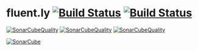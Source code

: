 # fluent.ly [![Build Status](https://travis-ci.com/TechnionYP5779/team3.svg?branch=master)](https://travis-ci.com/TechnionYP5779/team3)  [![Build Status](https://img.shields.io/lgtm/alerts/g/TechnionYP5779/team3.svg?logo=lgtm&logoWidth=18)](https://lgtm.com/projects/g/TechnionYP5779/team3)

[![SonarCubeQuality](https://sonarcloud.io/api/project_badges/measure?project=il.org.spartan%3Afluent.ly.3&metric=sqale_rating)](https://sonarcloud.io/dashboard?id=il.org.spartan%3Afluent.ly.3)
[![SonarCubeQuality](https://sonarcloud.io/api/project_badges/measure?project=il.org.spartan%3Afluent.ly.3&metric=coverage)](https://sonarcloud.io/dashboard?id=il.org.spartan%3Afluent.ly.3)
[![SonarCubeQuality](https://sonarcloud.io/api/project_badges/measure?project=il.org.spartan%3Afluent.ly.3&metric=ncloc)](https://sonarcloud.io/dashboard?id=il.org.spartan%3Afluent.ly.3)

[![SonarCube](https://sonarcloud.io/api/project_badges/quality_gate?project=il.org.spartan%3Afluent.ly.3)](https://sonarcloud.io/dashboard?id=il.org.spartan%3Afluent.ly.3)
